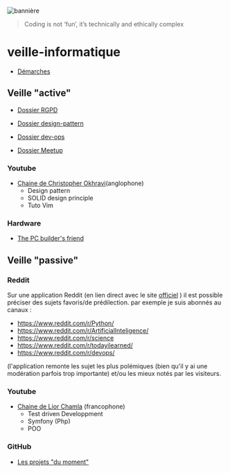 ![bannière](https://discord.com/assets/e92fcc9ab6e63c1a17e954af347a1f1d.svg=250)
> Coding is not ‘fun’, it’s technically and ethically complex

# veille-informatique
- [Démarches](https://github.com/EPradillon/veille-informatique/blob/main/demarche.md)

## Veille "active"
- [Dossier RGPD](https://github.com/EPradillon/veille-informatique/tree/main/rgpd)

- [Dossier design-pattern](https://github.com/EPradillon/veille-informatique/tree/main/design-pattern)

- [Dossier dev-ops](https://github.com/EPradillon/veille-informatique/tree/main/dev-ops)

- [Dossier Meetup](https://github.com/EPradillon/veille-informatique/tree/main/meetup)
### Youtube
- [Chaine de Christopher Okhravi](https://www.youtube.com/channel/UCbF-4yQQAWw-UnuCd2Azfzg)(anglophone)
  - Design pattern
  - SOLID design principle
  - Tuto Vim

### Hardware
- [The PC builder's friend](https://www.logicalincrements.com/)

## Veille "passive"

  
### Reddit
Sur une application Reddit (en lien direct avec le site [officiel](https://www.reddit.com) ) il est possible préciser des sujets favoris/de prédilection.
par exemple je suis abonnés au canaux : 
- https://www.reddit.com/r/Python/
- https://www.reddit.com/r/ArtificialInteligence/
- https://www.reddit.com/r/science
- https://www.reddit.com/r/todayilearned/
- https://www.reddit.com/r/devops/

(l'application remonte les sujet les plus polémiques (bien qu'il y ai une modération parfois trop importante) et/ou les mieux notés par les visiteurs.

### Youtube
- [Chaine de Lior Chamla](https://www.youtube.com/channel/UCS71mal_TkTW_PpZR9YLpIA) (francophone)
  - Test driven Developpment
  - Symfony (Php)
  - POO
  
### GitHub

- [Les projets "du moment"](https://github.com/trending)
